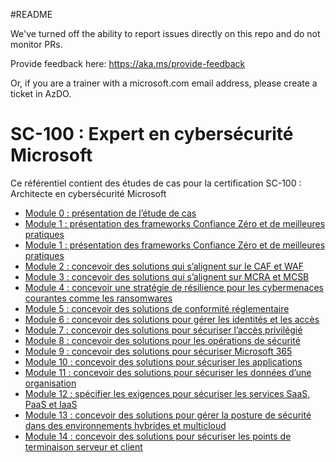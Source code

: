 #README

We've turned off the ability to report issues directly on this repo and do not monitor PRs.

Provide feedback here: https://aka.ms/provide-feedback

Or, if you are a trainer with a microsoft.com email address, please create a ticket in AzDO.

# SC-100 : Expert en cybersécurité Microsoft

Ce référentiel contient des études de cas pour la certification SC-100 : Architecte en cybersécurité Microsoft

* [Module 0 : présentation de l’étude de cas](/Instructions/CaseStudyv2/00-Case%20study%20introduction.md)
* [Module 1 : présentation des frameworks Confiance Zéro et de meilleures pratiques](/Instructions/CaseStudyv2/01a-Build_security_strategy.md)
* [Module 1 : présentation des frameworks Confiance Zéro et de meilleures pratiques](/Instructions/CaseStudyv2/01b-Architecture_best_practices.md)
* [Module 2 : concevoir des solutions qui s’alignent sur le CAF et WAF](/Instructions/CaseStudyv2/02-Design_solutions_CAF.md)
* [Module 3 : concevoir des solutions qui s’alignent sur MCRA et MCSB](/Instructions/CaseStudyv2/03-Best_practices_MCRA_MCSB.md)
* [Module 4 : concevoir une stratégie de résilience pour les cybermenaces courantes comme les ransomwares](/Instructions/CaseStudyv2/04-Design_resiliency_strategy_ransomware.md)
* [Module 5 : concevoir des solutions de conformité réglementaire](/Instructions/CaseStudyv2/05-Evaluate_regulatory_compliance.md)
* [Module 6 : concevoir des solutions pour gérer les identités et les accès](/Instructions/CaseStudyv2/06-Design_solutions_identity_access_management.md)
* [Module 7 : concevoir des solutions pour sécuriser l’accès privilégié](/Instructions/CaseStudyv2/07-Design_solutions_securing_privileged_access.md)
* [Module 8 : concevoir des solutions pour les opérations de sécurité](/Instructions/CaseStudyv2/08-Design_solutions_security_operations.md)
* [Module 9 : concevoir des solutions pour sécuriser Microsoft 365](/Instructions/CaseStudyv2/09-Design_solutions_securing_Microsoft_365.md)
* [Module 10 : concevoir des solutions pour sécuriser les applications](/Instructions/CaseStudyv2/10-Design_solutions_securing_applications.md)
* [Module 11 : concevoir des solutions pour sécuriser les données d’une organisation](/Instructions/CaseStudyv2/11-Design_solutions_securing_organizations_data.md)
* [Module 12 : spécifier les exigences pour sécuriser les services SaaS, PaaS et IaaS](/Instructions/CaseStudyv2/12-Specify_requirements_securing_PaaS_IaaS_and_SaaS.md)
* [Module 13 : concevoir des solutions pour gérer la posture de sécurité dans des environnements hybrides et multicloud](/Instructions/CaseStudyv2/13-Evaluate_security_posture.md)
* [Module 14 : concevoir des solutions pour sécuriser les points de terminaison serveur et client](/Instructions/CaseStudyv2/14-Design_solutions_securing_server_client_endpoints.md)
